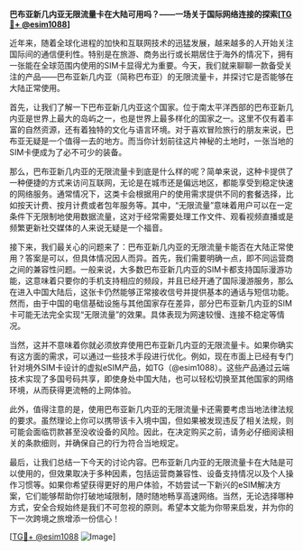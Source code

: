 **巴布亚新几内亚无限流量卡在大陆可用吗？——一场关于国际网络连接的探索[[TG💪+ @esim1088](https://t.me/s/esim1088)]**

近年来，随着全球化进程的加快和互联网技术的迅猛发展，越来越多的人开始关注国际间的通信便利性。特别是在旅游、商务出行或长期居住于海外的情况下，拥有一张能在全球范围内使用的SIM卡显得尤为重要。今天，我们就来聊聊一款备受关注的产品——巴布亚新几内亚（简称巴布亚）的无限流量卡，并探讨它是否能够在大陆正常使用。

首先，让我们了解一下巴布亚新几内亚这个国家。位于南太平洋西部的巴布亚新几内亚是世界上最大的岛屿之一，也是世界上最多样化的国家之一。这里不仅有着丰富的自然资源，还有着独特的文化与语言环境。对于喜欢冒险旅行的朋友来说，巴布亚无疑是一个值得一去的地方。而当你计划前往这片神秘的土地时，一张当地的SIM卡便成为了必不可少的装备。

那么，巴布亚新几内亚的无限流量卡到底是什么样的呢？简单来说，这种卡提供了一种便捷的方式来访问互联网，无论是在城市还是偏远地区，都能享受到稳定快速的网络服务。通常情况下，这类卡会根据用户的使用需求提供不同的套餐选择，比如按天计费、按月计费或者包年服务等。其中，“无限流量”意味着用户可以在一定条件下无限制地使用数据流量，这对于经常需要处理工作文件、观看视频直播或是频繁更新社交媒体的人来说无疑是一个福音。

接下来，我们最关心的问题来了：巴布亚新几内亚的无限流量卡能否在大陆正常使用？答案是可以，但具体情况因人而异。首先，我们需要明确一点，即不同运营商之间的兼容性问题。一般来说，大多数巴布亚新几内亚的SIM卡都支持国际漫游功能，这意味着只要你的手机支持相应的频段，并且已经开通了国际漫游服务，那么在进入中国大陆后，这张卡仍然能够正常接收信号并提供基本的通话与短信功能。然而，由于中国的电信基础设施与其他国家存在差异，部分巴布亚新几内亚的SIM卡可能无法完全实现“无限流量”的效果。具体表现为网速较慢、连接不稳定等情况。

当然，这并不意味着你就必须放弃使用巴布亚新几内亚的无限流量卡。如果你确实有这方面的需求，可以通过一些技术手段进行优化。例如，现在市面上已经有专门针对境外SIM卡设计的虚拟eSIM产品，如TG（@esim1088）。这些产品通过云端技术实现了多国号码共享，即使身处中国大陆，也可以轻松切换至其他国家的网络环境，从而获得更流畅的上网体验。

此外，值得注意的是，使用巴布亚新几内亚的无限流量卡还需要考虑当地法律法规的要求。虽然理论上你可以携带该卡入境中国，但如果被发现违反了相关法规，则可能会面临罚款甚至没收设备的风险。因此，在决定购买之前，请务必仔细阅读相关的条款细则，并确保自己的行为符合当地规定。

最后，让我们总结一下今天的讨论内容。巴布亚新几内亚的无限流量卡在大陆是可以使用的，但效果取决于多种因素，包括运营商兼容性、设备支持情况以及个人操作习惯等。如果你希望获得更好的用户体验，不妨尝试一下新兴的eSIM解决方案，它们能够帮助你打破地域限制，随时随地畅享高速网络。当然，无论选择哪种方式，安全合规始终是我们不可忽视的原则。希望本文能为你带来启发，并为你的下一次跨境之旅增添一份信心！

[[TG💪+ @esim1088](https://t.me/s/esim1088) ![Image](https://i.postimg.cc/4NQfJmqS/Snipaste-2025-05-13-00-14-12.png)]
